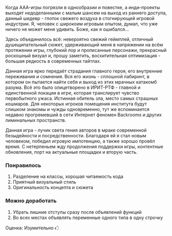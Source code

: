 Когда AAA-игры погрязли в однообразии и повестке, а инди-проекты выходят недоделанными с малым шансем на выход из раннего доступа, данный шедевр - глоток свежего воздуха в стогнирующей игровой индустрии. Я, человек с широкоим игровым опытом, думал, что уже ничего не может меня удивить. Боже, как я ошибался...

Здесь объединилось всё: невероятно свежий геймплей, отличный душещипательный сюжет, удерживающий меня в напряжении на всём протяжении игры, глубокий лор и прописанные персонажи, прекрасный роскошный визуал и, прошу заметить, восхитительная оптимизация - большая редкость в современных тайтлах.

Данная игра ярко передаёт страдания главного героя, его внутренние переживания и сомнения. Вся его жизнь - сплошной лабиринт, в котором он пытается найти себя и выход из этих мрачных катакомб разума. Всё это было олицетворено в ИРИТ-РТФ - главной и единственной локации в игре, которая транслирует чувство первобытного ужаса. Истинная обитель зла, место самых страшных кошмаров. Для некоторых игроков помещения института будут слишком знакомы и чужды одновременно, тут же вспоминается недавно прогремевший в сети Интернет феномен Backrooms и других лиминальных пространств.

Данная игра - лучик света гения авторов в мраке современной безыдейности и посредственности. Благодаря ей я стал новым человеком, победил игровую импотенцию, а также хорошо провёл время. С нетерпеньем жду продолжения поддержки игры, контентные обновления, порт на актуальные площадки и вторую часть.

### Понравилось
1. Разделение на классы, хорошая читаемость кода
2. Приятный визуальный стиль
3. Оригинальность концепта и сюжета

### Можно доработать
1. Убрать лишние отступы сразу после объявлений функций
2. Во всех местах объявлять переменные одного типа в одну строчку

Оценка: Изумительно 🖒